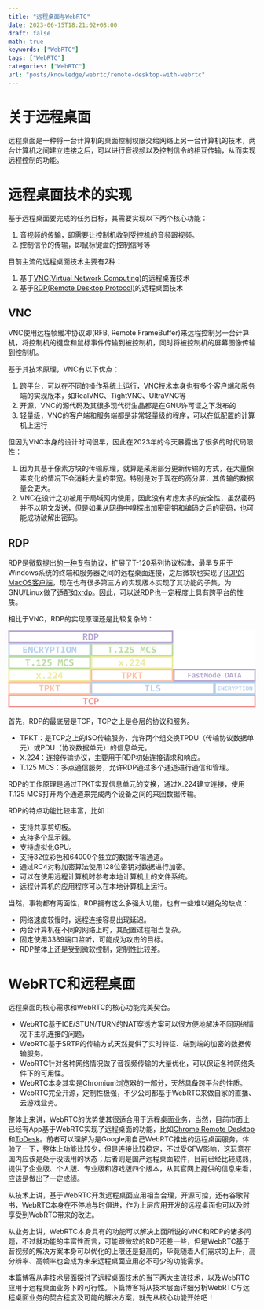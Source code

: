 ```yaml
---
title: "远程桌面与WebRTC"
date: 2023-06-15T18:21:02+08:00
draft: false
math: true
keywords: ["WebRTC"]
tags: ["WebRTC"]
categories: ["WebRTC"]
url: "posts/knowledge/webrtc/remote-desktop-with-webrtc"
---
```


# 关于远程桌面

远程桌面是一种将一台计算机的桌面控制权限交给网络上另一台计算机的技术，两台计算机之间建立连接之后，可以进行音视频以及控制信令的相互传输，从而实现远程控制的功能。

# 远程桌面技术的实现

基于远程桌面要完成的任务目标，其需要实现以下两个核心功能：
1. 音视频的传输，即需要让控制机收到受控机的音频跟视频。
2. 控制信令的传输，即鼠标键盘的控制信号等

目前主流的远程桌面技术主要有2种：
1. 基于[VNC(Virtual Network Computing)](https://en.wikipedia.org/wiki/Virtual_Network_Computing)的远程桌面技术
2. 基于[RDP(Remote Desktop Protocol)](https://en.wikipedia.org/wiki/Remote_Desktop_Protocol)的远程桌面技术

## VNC

VNC使用远程帧缓冲协议即(RFB, Remote FrameBuffer)来远程控制另一台计算机，将控制机的键盘和鼠标事件传输到被控制机，同时将被控制机的屏幕图像传输到控制机。

基于其技术原理，VNC有以下优点：
1. 跨平台，可以在不同的操作系统上运行，VNC技术本身也有多个客户端和服务端的实现版本，如RealVNC、TightVNC、UltraVNC等
2. 开源，VNC的源代码及其很多现代衍生品都是在GNU许可证之下发布的
3. 轻量级，VNC的客户端和服务端都是非常轻量级的程序，可以在低配置的计算机上运行

但因为VNC本身的设计时间很早，因此在2023年的今天暴露出了很多的时代局限性：

1. 因为其基于像素方块的传输原理，就算是采用部分更新传输的方式，在大量像素变化的情况下会消耗大量的带宽。特别是对于现在的高分屏，其传输的数据量会更大。
2. VNC在设计之初被用于局域网内使用，因此没有考虑太多的安全性，虽然密码并不以明文发送，但是如果从网络中嗅探出加密密钥和编码之后的密码，也可能成功破解出密码。


## RDP

RDP是[微软提出的一种专有协议](https://learn.microsoft.com/en-us/troubleshoot/windows-server/remote/understanding-remote-desktop-protocol)，扩展了T-120系列协议标准，最早专用于Windows系统的终端和服务器之间的远程桌面连接，之后微软也实现了[RDP的MacOS客户端](https://learn.microsoft.com/en-us/windows-server/remote/remote-desktop-services/clients/remote-desktop-mac)，现在也有很多第三方的实现版本实现了其功能的子集，为GNU/Linux做了适配如[xrdp](https://github.com/neutrinolabs/xrdp)。因此，可以说RDP也一定程度上具有跨平台的性质。

相比于VNC，RDP的实现原理还是比较复杂的：

![rdp协议或标准](https://raw.githubusercontent.com/ayamir/blog-imgs/main/131.png)

首先，RDP的最底层是TCP，TCP之上是各层的协议和服务。

+ TPKT：是TCP之上的ISO传输服务，允许两个组交换TPDU（传输协议数据单元）或PDU（协议数据单元）的信息单元。
+ X.224：连接传输协议，主要用于RDP初始连接请求和响应。
+ T.125 MCS：多点通信服务，允许RDP通过多个通道进行通信和管理。

RDP的工作原理是通过TPKT实现信息单元的交换，通过X.224建立连接，使用T.125 MCS打开两个通道来完成两个设备之间的来回数据传输。

RDP的特点功能比较丰富，比如：

+ 支持共享剪切板。
+ 支持多个显示器。
+ 支持虚拟化GPU。
+ 支持32位彩色和64000个独立的数据传输通道。
+ 通过RC4对称加密算法使用128位密钥对数据进行加密。
+ 可以在使用远程计算机时参考本地计算机上的文件系统。
+ 远程计算机的应用程序可以在本地计算机上运行。

当然，事物都有两面性，RDP拥有这么多强大功能，也有一些难以避免的缺点：

+ 网络速度较慢时，远程连接容易出现延迟。
+ 两台计算机在不同的网络上时，其配置过程相当复杂。
+ 固定使用3389端口监听，可能成为攻击的目标。
+ RDP整体上还是受到微软控制，定制性比较差。

# WebRTC和远程桌面

远程桌面的核心需求和WebRTC的核心功能完美契合。

+ WebRTC基于ICE/STUN/TURN的NAT穿透方案可以很方便地解决不同网络情况下主机连接的问题，
+ WebRTC基于SRTP的传输方式天然提供了实时特征、端到端的加密的数据传输服务。
+ WebRTC针对各种网络情况做了音视频传输的大量优化，可以保证各种网络条件下的可用性。
+ WebRTC本身其实是Chromium浏览器的一部分，天然具备跨平台的性质。
+ WebRTC完全开源，定制性极强，不少公司都基于WebRTC来做自家的直播、云游戏业务。

整体上来讲，WebRTC的优势使其很适合用于远程桌面业务，当然，目前市面上已经有App基于WebRTC实现了远程桌面的功能，比如[Chrome Remote Desktop](https://en.wikipedia.org/wiki/Chrome_Remote_Desktop)和[ToDesk](https://www.todesk.com/)。前者可以理解为是Google用自己WebRTC推出的远程桌面服务，体验了一下，整体上功能比较少，但是连接比较稳定，不过受GFW影响，这玩意在国内应该是处于没法用的状态；后者则是国产远程桌面软件，目前已经比较成熟，提供了企业版、个人版、专业版和游戏版四个版本，从其官网上提供的信息来看，应该是做出了一定成绩。

从技术上讲，基于WebRTC开发远程桌面应用相当合理，开源可控，还有谷歌背书，WebRTC本身在不停地与时俱进，作为上层应用开发的远程桌面也可以及时享受到WebRTC带来的改进。

从业务上讲，WebRTC本身具有的功能可以解决上面所说的VNC和RDP的诸多问题，不过就功能的丰富性而言，可能跟微软的RDP还差一些，但是WebRTC基于音视频的解决方案本身可以优化的上限还是挺高的，毕竟随着人们需求的上升，高分辨率、高帧率也会成为未来远程桌面应用必不可少的功能需求。

本篇博客从非技术层面探讨了远程桌面技术的当下两大主流技术，以及WebRTC应用于远程桌面业务下的可行性。下篇博客将从技术层面详细分析WebRTC与远程桌面业务的契合程度及可能的解决方案，就先从核心功能开始吧！

